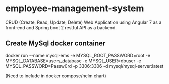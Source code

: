 # employee-management-system
 CRUD (Create, Read, Update, Delete) Web Application using Angular 7 as a front-end and Spring boot 2 restful API as a backend.


## Create MySql docker container
docker run --name mysql-ems -e MYSQL_ROOT_PASSWORD=root -e MYSQL_DATABASE=users_database -e MYSQL_USER=dbuser -e MYSQL_PASSWORD=Passw0rd -p 3306:3306 -d mysql/mysql-server:latest

(Need to include in docker compose/helm chart)